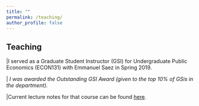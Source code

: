```yaml
---
title: ""
permalink: /teaching/
author_profile: false
---
```


## Teaching

|I served as a Graduate Student Instructor (GSI) for Undergraduate Public Economics (ECON131) with Emmanuel Saez in Spring 2019. 

|  *I was awarded the Outstanding GSI Award (given to the top 10% of GSis in the department).*   

|Current lecture notes for that course can be found [here](https://eml.berkeley.edu//~saez/course131/course131.html).

